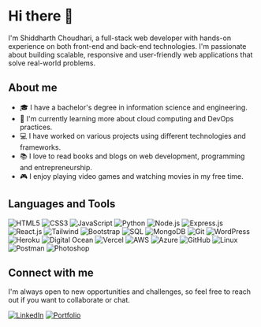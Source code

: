 # Hi there 👋

I'm Shiddharth Choudhari, a full-stack web developer with hands-on experience on both front-end and back-end technologies. I'm passionate about building scalable, responsive and user-friendly web applications that solve real-world problems.

## About me

- 🎓 I have a bachelor's degree in information science and engineering.
- 🌱 I'm currently learning more about cloud computing and DevOps practices.
- 💻 I have worked on various projects using different technologies and frameworks.
- 📚 I love to read books and blogs on web development, programming and entrepreneurship.
- 🎮 I enjoy playing video games and watching movies in my free time.

## Languages and Tools

![HTML5](https://img.shields.io/badge/-HTML5-E34F26?style=flat-square&logo=html5&logoColor=white)
![CSS3](https://img.shields.io/badge/-CSS3-1572B6?style=flat-square&logo=css3)
![JavaScript](https://img.shields.io/badge/-JavaScript-F7DF1E?style=flat-square&logo=javascript&logoColor=black)
![Python](https://img.shields.io/badge/-Python-3776AB?style=flat-square&logo=python&logoColor=white)
![Node.js](https://img.shields.io/badge/-Node.js-339933?style=flat-square&logo=node.js&logoColor=white)
![Express.js](https://img.shields.io/badge/-Express.js-000000?style=flat-square&logo=express&logoColor=white)
![React.js](https://img.shields.io/badge/-React.js-61DAFB?style=flat-square&logo=react&logoColor=black)
![Tailwind](https://img.shields.io/badge/-Tailwind-38B2AC?style=flat-square&logo=tailwind-css&logoColor=white)
![Bootstrap](https://img.shields.io/badge/-Bootstrap-7952B3?style=flat-square&logo=bootstrap&logoColor=white)
![SQL](https://img.shields.io/badge/-SQL-4479A1?style=flat-square&logo=mysql&logoColor=white)
![MongoDB](https://img.shields.io/badge/-MongoDB-47A248?style=flat-square&logo=mongodb&logoColor=white)
![Git](https://img.shields.io/badge/-Git-F05032?style=flat-square&logo=git&logoColor=white)
![WordPress](https://img.shields.io/badge/-WordPress-21759B?style=flat-square&logo=wordpress&logoColor=white)
![Heroku](https://img.shields.io/badge/-Heroku-430098?style=flat-square&logo=heroku&logoColor=white)
![Digital Ocean](https://img.shields.io/badge/-Digital%20Ocean-0080FF?style=flat-square&logo=digitalocean&logoColor=white)
![Vercel](https://img.shields.io/badge/-Vercel-000000?style=flat-square&logo=vercel&logoColor=white)
![AWS](https://img.shields.io/badge/-AWS-232F3E?style=flat-square&logo=amazon-aws&logoColor=white)
![Azure](https://img.shields.io/badge/-Azure-0089D6?style=flat-square&logo=microsoft-azure&logoColor=white)
![GitHub](https://img.shields.io/badge/-GitHub-181717?style=flat-square&logo=github&logoColor=white)
![Linux](https://img.shields.io/badge/-Linux-FCC624?style=flat-square&logo=linux&logoColor=black)
![Postman](https://img.shields.io/badge/-Postman-FF6C37?style=flat-square&logo=postman&logoColor=white)
![Photoshop](https://img.shields.io/badge/-Photoshop-31A8FF?style=flat-square&logo=adobe-photoshop&logoColor=white)

## Connect with me

I'm always open to new opportunities and challenges, so feel free to reach out if you want to collaborate or chat.

[![LinkedIn](https://img.shields.io/badge/-LinkedIn-0077B5?style=flat-square&logo=linkedin&logoColor=white)](https://www.linkedin.com/in/shiddharth-choudhari-aaa22b260/)
[![Portfolio](https://img.shields.io/badge/-Portfolio-FF7139?style=flat-square&logo=vercel&logoColor=white)](http://shiddharth-portfolio.vercel.app/)
